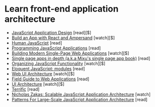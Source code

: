 # Learn front-end application architecture

* [JavaScript Application Design](https://www.manning.com/books/javascript-application-design?a_aid=go&a_bid=e6de0d9d) [read][$]
* [Build an App with React and Ampersand](http://learn.humanjavascript.com/react-ampersand) [watch][$]
* [Human JavaScript](http://read.humanjavascript.com/) [read]
* [Programming JavaScript Applications](http://chimera.labs.oreilly.com/books/1234000000262/index.html) [read]
* [Building Modern Single-Page Web Applications](https://frontendmasters.com/workshops/web-apps/) [watch][$]
* [Single page apps in depth (a.k.a Mixu's single page app book)](http://singlepageappbook.com/) [read]
* [Organizing JavaScript Functionality](https://frontendmasters.com/courses/organizing-javascript/) [watch][$]
* [Eloquent JavaScript: modules](http://eloquentjavascript.net/10_modules.html) [read]
* [Web UI Architecture](https://frontendmasters.com/courses/web-ui-architecture/) [watch][$]
* [Field Guide to Web Applications](http://www.html5rocks.com/webappfieldguide/toc/index/) [read]
* [UI Architecture](http://www.pluralsight.com/courses/web-ui-architecture) [watch][$]
* [Terrific](http://terrifically.org/) [read]
* [Nicholas Zakas: Scalable JavaScript Application Architecture](https://www.youtube.com/watch?v=vXjVFPosQHw) [watch]
* [Patterns For Large-Scale JavaScript Application Architecture](http://addyosmani.com/largescalejavascript/) [read]






























